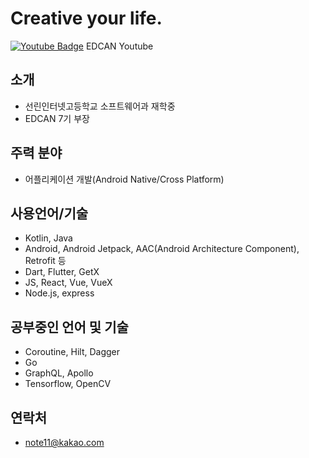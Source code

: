 # Creative your life.

[![Youtube Badge](https://img.shields.io/badge/Youtube-ff0000?style=flat-square&logo=youtube&link=https://www.youtube.com/channel/UC_LWJDrDNqbgBiR7EEy-ulQ)](https://www.youtube.com/channel/UC_LWJDrDNqbgBiR7EEy-ulQ) EDCAN Youtube

## 소개
- 선린인터넷고등학교 소프트웨어과 재학중
- EDCAN 7기 부장

## 주력 분야
- 어플리케이션 개발(Android Native/Cross Platform)

## 사용언어/기술
 - Kotlin, Java
 - Android, Android Jetpack, AAC(Android Architecture Component), Retrofit 등
 - Dart, Flutter, GetX
 - JS, React, Vue, VueX
 - Node.js, express

## 공부중인 언어 및 기술
- Coroutine, Hilt, Dagger
- Go
- GraphQL, Apollo
- Tensorflow, OpenCV

## 연락처
- note11@kakao.com
